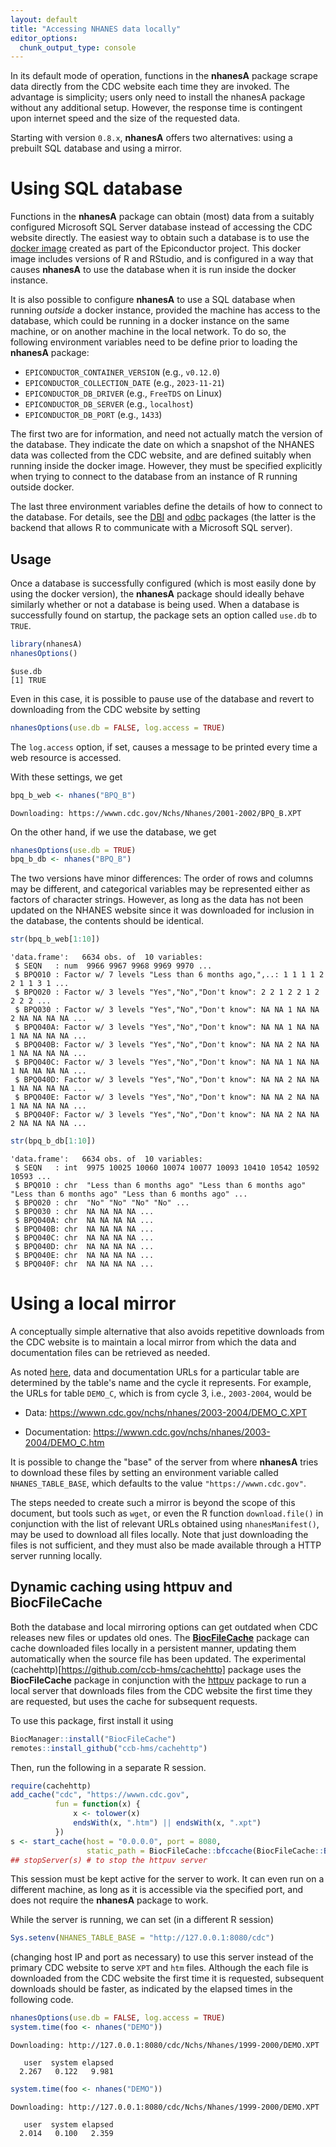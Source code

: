 ```yaml
---
layout: default
title: "Accessing NHANES data locally"
editor_options: 
  chunk_output_type: console
---
```




In its default mode of operation, functions in the __nhanesA__ package
scrape data directly from the CDC website each time they are invoked.
The advantage is simplicity; users only need to install the nhanesA
package without any additional setup.  However, the response time is
contingent upon internet speed and the size of the requested data.

Starting with version `0.8.x`, __nhanesA__ offers two alternatives:
using a prebuilt SQL database and using a mirror.

# Using SQL database

Functions in the __nhanesA__ package can obtain (most) data from a
suitably configured Microsoft SQL Server database instead of accessing
the CDC website directly. The easiest way to obtain such a database is
to use the [docker image](https://github.com/ccb-hms/NHANES) created
as part of the Epiconductor project. This docker image includes
versions of R and RStudio, and is configured in a way that causes
__nhanesA__ to use the database when it is run inside the docker
instance.

It is also possible to configure __nhanesA__ to use a SQL database
when running _outside_ a docker instance, provided the machine has
access to the database, which could be running in a docker instance on
the same machine, or on another machine in the local network. To do
so, the following environment variables need to be define prior to
loading the __nhanesA__ package:

- `EPICONDUCTOR_CONTAINER_VERSION` (e.g., `v0.12.0`)
- `EPICONDUCTOR_COLLECTION_DATE` (e.g., `2023-11-21`)
- `EPICONDUCTOR_DB_DRIVER` (e.g., `FreeTDS` on Linux)
- `EPICONDUCTOR_DB_SERVER` (e.g., `localhost`)
- `EPICONDUCTOR_DB_PORT` (e.g., `1433`)

The first two are for information, and need not actually match the
version of the database. They indicate the date on which a snapshot of
the NHANES data was collected from the CDC website, and are defined
suitably when running inside the docker image. However, they must be
specified explicitly when trying to connect to the database from an
instance of R running outside docker.

The last three environment variables define the details of how to
connect to the database. For details, see the
[DBI](https://github.com/r-dbi/DBI) and
[odbc](https://github.com/r-dbi/odbc) packages (the latter is the
backend that allows R to communicate with a Microsoft SQL server).


## Usage 

Once a database is successfully configured (which is most easily done
by using the docker version), the __nhanesA__ package should ideally
behave similarly whether or not a database is being used. When a
database is successfully found on startup, the package sets an option
called `use.db` to `TRUE`.


```r
library(nhanesA)
nhanesOptions()
```

```
$use.db
[1] TRUE
```

Even in this case, it is possible to pause use of the database and
revert to downloading from the CDC website by setting


```r
nhanesOptions(use.db = FALSE, log.access = TRUE)
```

The `log.access` option, if set, causes a message to be printed every
time a web resource is accessed.

With these settings, we get


```r
bpq_b_web <- nhanes("BPQ_B")
```

```
Downloading: https://wwwn.cdc.gov/Nchs/Nhanes/2001-2002/BPQ_B.XPT
```

On the other hand, if we use the database, we get


```r
nhanesOptions(use.db = TRUE)
bpq_b_db <- nhanes("BPQ_B")
```

The two versions have minor differences: The order of rows and columns
may be different, and categorical variables may be represented either
as factors of character strings. However, as long as the data has not
been updated on the NHANES website since it was downloaded for
inclusion in the database, the contents should be identical.


```r
str(bpq_b_web[1:10])
```

```
'data.frame':	6634 obs. of  10 variables:
 $ SEQN   : num  9966 9967 9968 9969 9970 ...
 $ BPQ010 : Factor w/ 7 levels "Less than 6 months ago,",..: 1 1 1 1 2 2 1 1 3 1 ...
 $ BPQ020 : Factor w/ 3 levels "Yes","No","Don't know": 2 2 1 2 2 1 2 2 2 2 ...
 $ BPQ030 : Factor w/ 3 levels "Yes","No","Don't know": NA NA 1 NA NA 2 NA NA NA NA ...
 $ BPQ040A: Factor w/ 3 levels "Yes","No","Don't know": NA NA 1 NA NA 1 NA NA NA NA ...
 $ BPQ040B: Factor w/ 3 levels "Yes","No","Don't know": NA NA 2 NA NA 1 NA NA NA NA ...
 $ BPQ040C: Factor w/ 3 levels "Yes","No","Don't know": NA NA 1 NA NA 1 NA NA NA NA ...
 $ BPQ040D: Factor w/ 3 levels "Yes","No","Don't know": NA NA 2 NA NA 1 NA NA NA NA ...
 $ BPQ040E: Factor w/ 3 levels "Yes","No","Don't know": NA NA 2 NA NA 1 NA NA NA NA ...
 $ BPQ040F: Factor w/ 3 levels "Yes","No","Don't know": NA NA 2 NA NA 2 NA NA NA NA ...
```

```r
str(bpq_b_db[1:10])
```

```
'data.frame':	6634 obs. of  10 variables:
 $ SEQN   : int  9975 10025 10060 10074 10077 10093 10410 10542 10592 10593 ...
 $ BPQ010 : chr  "Less than 6 months ago" "Less than 6 months ago" "Less than 6 months ago" "Less than 6 months ago" ...
 $ BPQ020 : chr  "No" "No" "No" "No" ...
 $ BPQ030 : chr  NA NA NA NA ...
 $ BPQ040A: chr  NA NA NA NA ...
 $ BPQ040B: chr  NA NA NA NA ...
 $ BPQ040C: chr  NA NA NA NA ...
 $ BPQ040D: chr  NA NA NA NA ...
 $ BPQ040E: chr  NA NA NA NA ...
 $ BPQ040F: chr  NA NA NA NA ...
```


# Using a local mirror

A conceptually simple alternative that also avoids repetitive
downloads from the CDC website is to maintain a local mirror from
which the data and documentation files can be retrieved as needed.

As noted [here](nhanes-introduction.html), data and documentation URLs
for a particular table are determined by the table's name and the
cycle it represents. For example, the URLs for table `DEMO_C`, which
is from cycle 3, i.e., `2003-2004`, would be

- Data: <https://wwwn.cdc.gov/nchs/nhanes/2003-2004/DEMO_C.XPT>

- Documentation: <https://wwwn.cdc.gov/nchs/nhanes/2003-2004/DEMO_C.htm>

It is possible to change the "base" of the server from where
__nhanesA__ tries to download these files by setting an environment
variable called `NHANES_TABLE_BASE`, which defaults to the value
`"https://wwwn.cdc.gov"`.

The steps needed to create such a mirror is beyond the scope of this
document, but tools such as `wget`, or even the R function
`download.file()` in conjunction with the list of relevant URLs
obtained using `nhanesManifest()`, may be used to download all files
locally. Note that just downloading the files is not sufficient, and
they must also be made available through a HTTP server running
locally.


## Dynamic caching using __httpuv__ and __BiocFileCache__

Both the database and local mirroring options can get outdated when
CDC releases new files or updates old ones. The
[__BiocFileCache__](https://bioconductor.org/packages/release/bioc/html/BiocFileCache.html)
package can cache downloaded files locally in a persistent manner,
updating them automatically when the source file has been updated. The
experimental (cachehttp)[https://github.com/ccb-hms/cachehttp] package
uses the __BiocFileCache__ package in conjunction with the
[httpuv](https://github.com/rstudio/httpuv/#readme) package to run a
local server that downloads files from the CDC website the first time
they are requested, but uses the cache for subsequent requests.

To use this package, first install it using

```r
BiocManager::install("BiocFileCache")
remotes::install_github("ccb-hms/cachehttp")
```

Then, run the following in a separate R session.

```r
require(cachehttp)
add_cache("cdc", "https://wwwn.cdc.gov",
          fun = function(x) {
              x <- tolower(x)
              endsWith(x, ".htm") || endsWith(x, ".xpt")
          })
s <- start_cache(host = "0.0.0.0", port = 8080,
                 static_path = BiocFileCache::bfccache(BiocFileCache::BiocFileCache()))
## stopServer(s) # to stop the httpuv server
```

This session must be kept active for the server to work. It can even
run on a different machine, as long as it is accessible via the
specified port, and does not require the __nhanesA__ package to work.

While the server is running, we can set (in a different R session)


```r
Sys.setenv(NHANES_TABLE_BASE = "http://127.0.0.1:8080/cdc")
```

(changing host IP and port as necessary) to use this server instead of
the primary CDC website to serve `XPT` and `htm` files. Although the
each file is downloaded from the CDC website the first time it is
requested, subsequent downloads should be faster, as indicated by the
elapsed times in the following code.


```r
nhanesOptions(use.db = FALSE, log.access = TRUE)
system.time(foo <- nhanes("DEMO"))
```

```
Downloading: http://127.0.0.1:8080/cdc/Nchs/Nhanes/1999-2000/DEMO.XPT
```

```
   user  system elapsed 
  2.267   0.122   9.981 
```

```r
system.time(foo <- nhanes("DEMO"))
```

```
Downloading: http://127.0.0.1:8080/cdc/Nchs/Nhanes/1999-2000/DEMO.XPT
```

```
   user  system elapsed 
  2.014   0.100   2.359 
```



